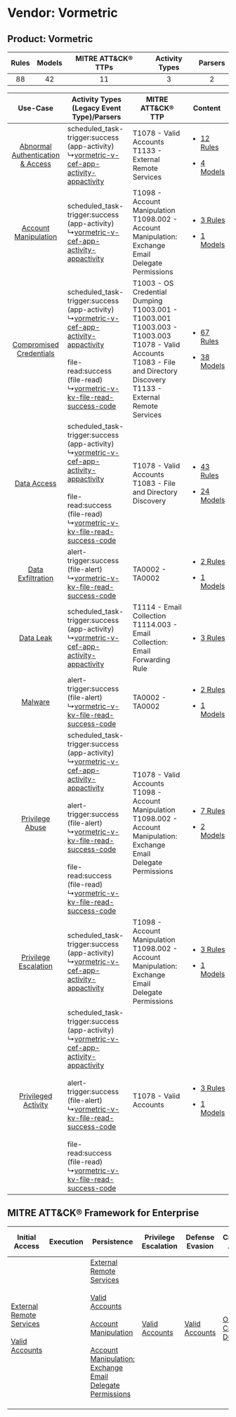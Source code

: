 Vendor: Vormetric
=================
Product: Vormetric
------------------
| Rules | Models | MITRE ATT&CK® TTPs | Activity Types | Parsers |
|:-----:|:------:|:------------------:|:--------------:|:-------:|
|  88   |   42   |         11         |       3        |    2    |

|    Use-Case    | Activity Types (Legacy Event Type)/Parsers    | MITRE ATT&CK® TTP    | Content    |
|:----:| ---- | ---- | ---- |
| [Abnormal Authentication & Access](../../../UseCases/uc_abnormal_authentication_&_access.md) |  scheduled_task-trigger:success (app-activity)<br> ↳[vormetric-v-cef-app-activity-appactivity](Ps/pC_vormetricvcefappactivityappactivity.md)<br>    | T1078 - Valid Accounts<br>T1133 - External Remote Services<br>    | [<ul><li>12 Rules</li></ul><ul><li>4 Models</li></ul>](RM/r_m_vormetric_vormetric_Abnormal_Authentication_&_Access.md) |
|    [Account Manipulation](../../../UseCases/uc_account_manipulation.md)    |  scheduled_task-trigger:success (app-activity)<br> ↳[vormetric-v-cef-app-activity-appactivity](Ps/pC_vormetricvcefappactivityappactivity.md)<br>    | T1098 - Account Manipulation<br>T1098.002 - Account Manipulation: Exchange Email Delegate Permissions<br>    | [<ul><li>3 Rules</li></ul><ul><li>1 Models</li></ul>](RM/r_m_vormetric_vormetric_Account_Manipulation.md)    |
|          [Compromised Credentials](../../../UseCases/uc_compromised_credentials.md)          |  scheduled_task-trigger:success (app-activity)<br> ↳[vormetric-v-cef-app-activity-appactivity](Ps/pC_vormetricvcefappactivityappactivity.md)<br><br> file-read:success (file-read)<br> ↳[vormetric-v-kv-file-read-success-code](Ps/pC_vormetricvkvfilereadsuccesscode.md)<br>    | T1003 - OS Credential Dumping<br>T1003.001 - T1003.001<br>T1003.003 - T1003.003<br>T1078 - Valid Accounts<br>T1083 - File and Directory Discovery<br>T1133 - External Remote Services<br> | [<ul><li>67 Rules</li></ul><ul><li>38 Models</li></ul>](RM/r_m_vormetric_vormetric_Compromised_Credentials.md)         |
|    [Data Access](../../../UseCases/uc_data_access.md)    |  scheduled_task-trigger:success (app-activity)<br> ↳[vormetric-v-cef-app-activity-appactivity](Ps/pC_vormetricvcefappactivityappactivity.md)<br><br> file-read:success (file-read)<br> ↳[vormetric-v-kv-file-read-success-code](Ps/pC_vormetricvkvfilereadsuccesscode.md)<br>    | T1078 - Valid Accounts<br>T1083 - File and Directory Discovery<br>    | [<ul><li>43 Rules</li></ul><ul><li>24 Models</li></ul>](RM/r_m_vormetric_vormetric_Data_Access.md)    |
|    [Data Exfiltration](../../../UseCases/uc_data_exfiltration.md)    |  alert-trigger:success (file-alert)<br> ↳[vormetric-v-kv-file-read-success-code](Ps/pC_vormetricvkvfilereadsuccesscode.md)<br>    | TA0002 - TA0002<br>    | [<ul><li>2 Rules</li></ul><ul><li>1 Models</li></ul>](RM/r_m_vormetric_vormetric_Data_Exfiltration.md)    |
|    [Data Leak](../../../UseCases/uc_data_leak.md)    |  scheduled_task-trigger:success (app-activity)<br> ↳[vormetric-v-cef-app-activity-appactivity](Ps/pC_vormetricvcefappactivityappactivity.md)<br>    | T1114 - Email Collection<br>T1114.003 - Email Collection: Email Forwarding Rule<br>    | [<ul><li>3 Rules</li></ul>](RM/r_m_vormetric_vormetric_Data_Leak.md)    |
|    [Malware](../../../UseCases/uc_malware.md)    |  alert-trigger:success (file-alert)<br> ↳[vormetric-v-kv-file-read-success-code](Ps/pC_vormetricvkvfilereadsuccesscode.md)<br>    | TA0002 - TA0002<br>    | [<ul><li>2 Rules</li></ul><ul><li>1 Models</li></ul>](RM/r_m_vormetric_vormetric_Malware.md)    |
|    [Privilege Abuse](../../../UseCases/uc_privilege_abuse.md)    |  scheduled_task-trigger:success (app-activity)<br> ↳[vormetric-v-cef-app-activity-appactivity](Ps/pC_vormetricvcefappactivityappactivity.md)<br><br> alert-trigger:success (file-alert)<br> ↳[vormetric-v-kv-file-read-success-code](Ps/pC_vormetricvkvfilereadsuccesscode.md)<br><br> file-read:success (file-read)<br> ↳[vormetric-v-kv-file-read-success-code](Ps/pC_vormetricvkvfilereadsuccesscode.md)<br> | T1078 - Valid Accounts<br>T1098 - Account Manipulation<br>T1098.002 - Account Manipulation: Exchange Email Delegate Permissions<br>    | [<ul><li>7 Rules</li></ul><ul><li>2 Models</li></ul>](RM/r_m_vormetric_vormetric_Privilege_Abuse.md)    |
|    [Privilege Escalation](../../../UseCases/uc_privilege_escalation.md)    |  scheduled_task-trigger:success (app-activity)<br> ↳[vormetric-v-cef-app-activity-appactivity](Ps/pC_vormetricvcefappactivityappactivity.md)<br>    | T1098 - Account Manipulation<br>T1098.002 - Account Manipulation: Exchange Email Delegate Permissions<br>    | [<ul><li>3 Rules</li></ul><ul><li>1 Models</li></ul>](RM/r_m_vormetric_vormetric_Privilege_Escalation.md)    |
|    [Privileged Activity](../../../UseCases/uc_privileged_activity.md)    |  scheduled_task-trigger:success (app-activity)<br> ↳[vormetric-v-cef-app-activity-appactivity](Ps/pC_vormetricvcefappactivityappactivity.md)<br><br> alert-trigger:success (file-alert)<br> ↳[vormetric-v-kv-file-read-success-code](Ps/pC_vormetricvkvfilereadsuccesscode.md)<br><br> file-read:success (file-read)<br> ↳[vormetric-v-kv-file-read-success-code](Ps/pC_vormetricvkvfilereadsuccesscode.md)<br> | T1078 - Valid Accounts<br>    | [<ul><li>3 Rules</li></ul><ul><li>1 Models</li></ul>](RM/r_m_vormetric_vormetric_Privileged_Activity.md)    |

MITRE ATT&CK® Framework for Enterprise
--------------------------------------
| Initial Access                                                                                                                                   | Execution | Persistence                                                                                                                                                                                                                                                                                                                                 | Privilege Escalation                                                | Defense Evasion                                                     | Credential Access                                                          | Discovery                                                                         | Lateral Movement | Collection                                                                                                                                                            | Command and Control | Exfiltration | Impact |
| ------------------------------------------------------------------------------------------------------------------------------------------------ | --------- | ------------------------------------------------------------------------------------------------------------------------------------------------------------------------------------------------------------------------------------------------------------------------------------------------------------------------------------------- | ------------------------------------------------------------------- | ------------------------------------------------------------------- | -------------------------------------------------------------------------- | --------------------------------------------------------------------------------- | ---------------- | --------------------------------------------------------------------------------------------------------------------------------------------------------------------- | ------------------- | ------------ | ------ |
| [External Remote Services](https://attack.mitre.org/techniques/T1133)<br><br>[Valid Accounts](https://attack.mitre.org/techniques/T1078)<br><br> |           | [External Remote Services](https://attack.mitre.org/techniques/T1133)<br><br>[Valid Accounts](https://attack.mitre.org/techniques/T1078)<br><br>[Account Manipulation](https://attack.mitre.org/techniques/T1098)<br><br>[Account Manipulation: Exchange Email Delegate Permissions](https://attack.mitre.org/techniques/T1098/002)<br><br> | [Valid Accounts](https://attack.mitre.org/techniques/T1078)<br><br> | [Valid Accounts](https://attack.mitre.org/techniques/T1078)<br><br> | [OS Credential Dumping](https://attack.mitre.org/techniques/T1003)<br><br> | [File and Directory Discovery](https://attack.mitre.org/techniques/T1083)<br><br> |                  | [Email Collection](https://attack.mitre.org/techniques/T1114)<br><br>[Email Collection: Email Forwarding Rule](https://attack.mitre.org/techniques/T1114/003)<br><br> |                     |              |        |